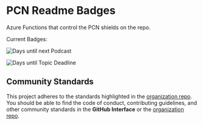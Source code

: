 # PCN Readme Badges

Azure Functions that control the PCN shields on the repo.

Current Badges:

![Days until next Podcast](https://img.shields.io/endpoint?url=https://pcn-days-until-badge.azurewebsites.net/api/badgedaysuntil)

![Days until Topic Deadline](https://img.shields.io/endpoint?url=https://pcn-days-until-badge.azurewebsites.net/api/badgetopicsdeadline)


## Community Standards

This project adheres to the standards highlighted in the [organization repo](https://github.com/python-community-news/.github). You should be able to find the code of conduct, contributing guidelines, and other community standards in the **GitHub Interface** or the [organization repo](https://github.com/python-community-news/.github).
